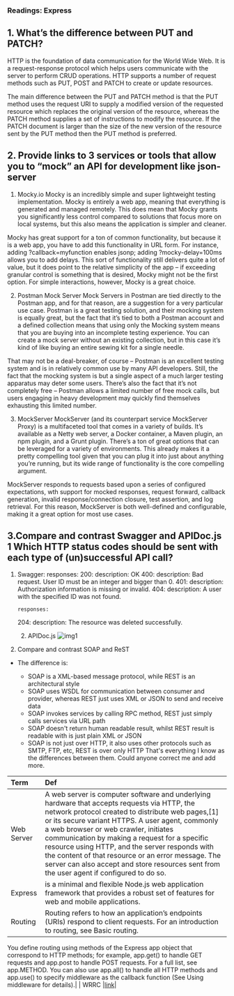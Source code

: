 ### Readings: Express

## 1. What’s the difference between PUT and PATCH?

HTTP is the foundation of data communication for the World Wide Web. It is a request-response protocol which helps users communicate with the server to perform CRUD operations. HTTP supports a number of request methods such as PUT, POST and PATCH to create or update resources.

The main difference between the PUT and PATCH method is that the PUT method uses the request URI to supply a modified version of the requested resource which replaces the original version of the resource, whereas the PATCH method supplies a set of instructions to modify the resource. If the PATCH document is larger than the size of the new version of the resource sent by the PUT method then the PUT method is preferred.


## 2. Provide links to 3 services or tools that allow you to “mock” an API for development like json-server

1. Mocky.io
Mocky is an incredibly simple and super lightweight testing implementation. Mocky is entirely a web app, meaning that everything is generated and managed remotely. This does mean that Mocky grants you significantly less control compared to solutions that focus more on local systems, but this also means the application is simpler and cleaner.

Mocky has great support for a ton of common functionality, but because it is a web app, you have to add this functionality in URL form. For instance, adding ?callback=myfunction enables jsonp; adding ?mocky-delay=100ms allows you to add delays. This sort of functionality still delivers quite a lot of value, but it does point to the relative simplicity of the app – if exceeding granular control is something that is desired, Mocky might not be the first option. For simple interactions, however, Mocky is a great choice.


2. Postman Mock Server
Mock Servers in Postman are tied directly to the Postman app, and for that reason, are a suggestion for a very particular use case. Postman is a great testing solution, and their mocking system is equally great, but the fact that it’s tied to both a Postman account and a defined collection means that using only the Mocking system means that you are buying into an incomplete testing experience. You can create a mock server without an existing collection, but in this case it’s kind of like buying an entire sewing kit for a single needle.

That may not be a deal-breaker, of course – Postman is an excellent testing system and is in relatively common use by many API developers. Still, the fact that the mocking system is but a single aspect of a much larger testing apparatus may deter some users. There’s also the fact that it’s not completely free – Postman allows a limited number of free mock calls, but users engaging in heavy development may quickly find themselves exhausting this limited number.

3. MockServer
MockServer (and its counterpart service MockServer Proxy) is a multifaceted tool that comes in a variety of builds. It’s available as a Netty web server, a Docker container, a Maven plugin, an npm plugin, and a Grunt plugin. There’s a ton of great options that can be leveraged for a variety of environments. This already makes it a pretty compelling tool given that you can plug it into just about anything you’re running, but its wide range of functionality is the core compelling argument.

MockServer responds to requests based upon a series of configured expectations, wth support for mocked responses, request forward, callback generation, invalid response/connection closure, test assertion, and log retrieval. For this reason, MockServer is both well-defined and configurable, making it a great option for most use cases.


## 3.Compare and contrast Swagger and APIDoc.js 1 Which HTTP status codes should be sent with each type of (un)successful API call?
   1. Swagger:
    responses:
        200:
          description: OK
        400:
          description: Bad request. User ID must be an integer and bigger than 0.
        401:
          description: Authorization information is missing or invalid.
        404:
          description: A user with the specified ID was not found.

          responses:
        204:
          description: The resource was deleted successfully.



       2. APIDoc.js
![img1](https://s3.us-west-1.wasabisys.com/idbwmedia.com/images/api/nonref_statuscodes.svg)




4. Compare and contrast SOAP and ReST

- The difference is:

    - SOAP is a XML-based message protocol, while REST is an architectural style
    - SOAP uses WSDL for communication between consumer and provider, whereas REST just uses XML or JSON to send and receive data
    - SOAP invokes services by calling RPC method, REST just simply calls services via URL path
    - SOAP doesn't return human readable result, whilst REST result is readable with is just plain XML or JSON
    - SOAP is not just over HTTP, it also uses other protocols such as SMTP, FTP, etc, REST is over only HTTP That's everything I know as the differences between them. Could anyone correct me and add more.

| Term           | Def         |
| :------------- | :---------- |
| Web Server     |A web server is computer software and underlying hardware that accepts requests via HTTP, the network protocol created to distribute web pages,[1] or its secure variant HTTPS. A user agent, commonly a web browser or web crawler, initiates communication by making a request for a specific resource using HTTP, and the server responds with the content of that resource or an error message. The server can also accept and store resources sent from the user agent if configured to do so.|
| Express        | is a minimal and flexible Node.js web application framework that provides a robust set of features for web and mobile applications.|
| Routing        |Routing refers to how an application’s endpoints (URIs) respond to client requests. For an introduction to routing, see Basic routing.

You define routing using methods of the Express app object that correspond to HTTP methods; for example, app.get() to handle GET requests and app.post to handle POST requests. For a full list, see app.METHOD. You can also use app.all() to handle all HTTP methods and app.use() to specify middleware as the callback function (See Using middleware for details).|
| WRRC           |[link](https://mariamalshammari.github.io/reading-notes/Class03)|